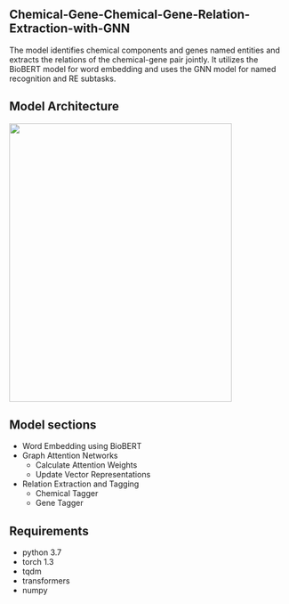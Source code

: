 ## Chemical-Gene-Chemical-Gene-Relation-Extraction-with-GNN

The model identifies chemical components and genes named entities and extracts the relations of the chemical-gene pair jointly. It utilizes the BioBERT model for word embedding and uses the GNN model for named recognition and RE subtasks. 

## Model Architecture


<img src="https://user-images.githubusercontent.com/59030870/197599628-e47f1ec4-34a2-4aa0-ac7b-c5c11d9c5568.png" 
     width="400" 
     height="500" />

## Model sections

- Word Embedding using BioBERT
- Graph Attention Networks
    -  Calculate Attention Weights
    -  Update Vector Representations
- Relation Extraction and Tagging
    - Chemical Tagger
    - Gene Tagger 





## Requirements

  - python 3.7
  - torch 1.3
  - tqdm
  - transformers
  - numpy

